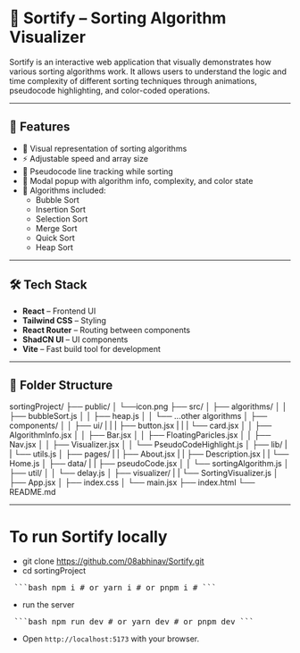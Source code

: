 # 🧠 Sortify – Sorting Algorithm Visualizer

Sortify is an interactive web application that visually demonstrates how various sorting algorithms work. It allows users to understand the logic and time complexity of different sorting techniques through animations, pseudocode highlighting, and color-coded operations.

---

## 🚀 Features

- 🎨 Visual representation of sorting algorithms
- ⚡ Adjustable speed and array size
- 📌 Pseudocode line tracking while sorting
- 🧩 Modal popup with algorithm info, complexity, and color state
- 🎯 Algorithms included:
  - Bubble Sort
  - Insertion Sort
  - Selection Sort
  - Merge Sort
  - Quick Sort
  - Heap Sort

---

## 🛠 Tech Stack

- **React** – Frontend UI
- **Tailwind CSS** – Styling
- **React Router** – Routing between components
- **ShadCN UI** – UI components
- **Vite** – Fast build tool for development

---

## 📁 Folder Structure

sortingProject/
├── public/
│ └──icon.png
├── src/
│ ├── algorithms/
│ │ ├── bubbleSort.js
│ │ ├── heap.js
│ │ └── ...other algorithms
│ ├── components/
│ │ ├── ui/
| | | ├── button.jsx
| | | └── card.jsx
│ │ ├── AlgorithmInfo.jsx
│ │ ├── Bar.jsx
│ │ ├── FloatingParicles.jsx
│ │ ├── Nav.jsx
│ │ ├── Visualizer.jsx
│ │ └── PseudoCodeHighlight.js
│ ├── lib/
| | └── utils.js
│ ├── pages/
| | ├── About.jsx 
| | ├── Description.jsx
| | └── Home.js 
│ ├── data/
| | ├── pseudoCode.jsx
│ │ └── sortingAlgorithm.js
│ ├── util/
│ │ └── delay.js
│ ├── visualizer/
| | └── SortingVisualizer.js
│ ├── App.jsx
│ ├── index.css
│ └── main.jsx
├── index.html
└── README.md

---

# To run Sortify locally
- git clone https://github.com/08abhinav/Sortify.git
- cd sortingProject
<pre> ```bash npm i # or yarn i # or pnpm i # ``` </pre>

- run the server
<pre> ```bash npm run dev # or yarn dev # or pnpm dev ``` </pre>

- Open `http://localhost:5173` with your browser.


